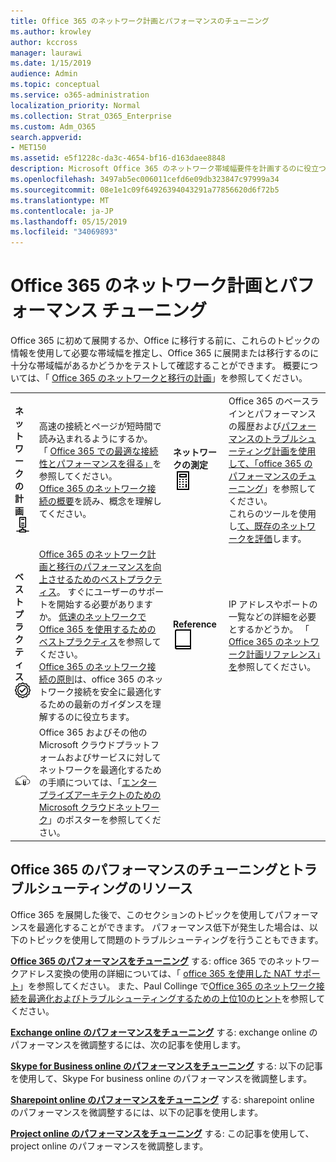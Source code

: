 ```yaml
---
title: Office 365 のネットワーク計画とパフォーマンスのチューニング
ms.author: krowley
author: kccross
manager: laurawi
ms.date: 1/15/2019
audience: Admin
ms.topic: conceptual
ms.service: o365-administration
localization_priority: Normal
ms.collection: Strat_O365_Enterprise
ms.custom: Adm_O365
search.appverid:
- MET150
ms.assetid: e5f1228c-da3c-4654-bf16-d163daee8848
description: Microsoft Office 365 のネットワーク帯域幅要件を計画するのに役立つ情報を示します。 展開後、Office 365 のパフォーマンスを微調整してトラブルシューティングを行うために、ここに戻ってください。
ms.openlocfilehash: 3497ab5ec006011cefd6e09db323847c97999a34
ms.sourcegitcommit: 08e1e1c09f64926394043291a77856620d6f72b5
ms.translationtype: MT
ms.contentlocale: ja-JP
ms.lasthandoff: 05/15/2019
ms.locfileid: "34069893"
---
```

# <a name="network-planning-and-performance-tuning-for-office-365"></a>Office 365 のネットワーク計画とパフォーマンス チューニング
Office 365 に初めて展開するか、Office に移行する前に、これらのトピックの情報を使用して必要な帯域幅を推定し、Office 365 に展開または移行するのに十分な帯域幅があるかどうかをテストして確認することができます。 概要については、「 [Office 365 のネットワークと移行の計画](network-and-migration-planning.md)」を参照してください。
  
|||||
|:-----|:-----|:-----|:-----|
|**ネットワークの計画** <br/> ![ネットワーク](media/5e9dcd06-601b-4b28-88dc-f524e7548794.png)           <br/> |高速の接続とページが短時間で読み込まれるようにするか。  <br/> 「 [Office 365 での最適な接続性とパフォーマンスを得る」](https://aka.ms/o365perfprinciples)を参照してください。 <br/> [Office 365 のネットワーク接続の概要](https://docs.microsoft.com/en-us/office365/enterprise/office-365-networking-overview)を読み、概念を理解してください。  <br/> |**ネットワークの測定** <br/> ![Roi](media/d690a132-4884-40eb-a918-526bb3dff3cc.png)           <br/> |Office 365 のベースラインとパフォーマンスの履歴および[パフォーマンスのトラブルシューティング計画](performance-troubleshooting-plan.md)[を使用して、「office 365 のパフォーマンスのチューニング](performance-tuning-using-baselines-and-history.md)」を参照してください。  <br/> これらのツールを使用し[て、既存のネットワークを評価](network-and-migration-planning.md#calculators)します。  <br/> |
|**ベスト プラクティス** <br/> ![ベスト プラクティス](media/2a659a5c-1007-47d3-a6c6-a19e018ab29b.png)           <br/> |[Office 365 のネットワーク計画と移行のパフォーマンスを向上させるためのベストプラクティス](network-and-migration-planning.md#BestPractices)。 すぐにユーザーのサポートを開始する必要がありますか。 [低速のネットワークで Office 365 を使用するためのベストプラクティス](https://support.office.com/article/fd16c8d2-4799-4c39-8fd7-045f06640166)を参照してください。  <br/> [Office 365 のネットワーク接続の原則](https://aka.ms/o365networkingprinciples)は、office 365 のネットワーク接続を安全に最適化するための最新のガイダンスを理解するのに役立ちます。  <br/> |**Reference** <br/> ![ブックまたはジャーナル](media/56dff3c1-f605-48d8-811f-7d13ce639ecd.png)           <br/> |IP アドレスやポートの一覧などの詳細を必要とするかどうか。 「 [Office 365 のネットワーク計画リファレンス」を](network-and-migration-planning.md#NetReference)参照してください。  <br/> |
|![「エンタープライズアーキテクトのための Microsoft クラウドネットワーク」のポスターを参照してください。](media/3094be9f-2407-4fa5-896d-aa66ef7b9bb9.png)           <br/> |Office 365 およびその他の Microsoft クラウドプラットフォームおよびサービスに対してネットワークを最適化するための手順については、「[エンタープライズアーキテクトのための Microsoft クラウドネットワーク](https://aka.ms/cloudarchnetworking)」のポスターを参照してください。  <br/> |
   
## <a name="performance-tuning-and-troubleshooting-resources-for-office-365"></a>Office 365 のパフォーマンスのチューニングとトラブルシューティングのリソース
<a name="apptuning"> </a>

Office 365 を展開した後で、このセクションのトピックを使用してパフォーマンスを最適化することができます。 パフォーマンス低下が発生した場合は、以下のトピックを使用して問題のトラブルシューティングを行うこともできます。
  
 **[Office 365 のパフォーマンスをチューニング](tune-office-365-performance.md)** する: office 365 でのネットワークアドレス変換の使用の詳細については、「 [office 365 を使用した NAT サポート](nat-support-with-office-365.md)」を参照してください。 また、Paul Collinge で[Office 365 のネットワーク接続を最適化およびトラブルシューティングするための上位10のヒント](https://blogs.technet.com/b/onthewire/archive/2014/06/18/top-10-tips-for-optimising-amp-troubleshooting-your-office-365-network-connectivity.aspx)を参照してください。 
  
 **[Exchange online のパフォーマンスをチューニング](tune-exchange-online-performance.md)** する: exchange online のパフォーマンスを微調整するには、次の記事を使用します。 
  
 **[Skype for Business online のパフォーマンスをチューニング](tune-skype-for-business-online-performance.md)** する: 以下の記事を使用して、Skype For business online のパフォーマンスを微調整します。 
  
 **[Sharepoint online のパフォーマンスをチューニング](tune-sharepoint-online-performance.md)** する: sharepoint online のパフォーマンスを微調整するには、以下の記事を使用します。 
  
 **[Project online のパフォーマンスをチューニング](https://support.office.com/article/12ba0ebd-c616-42e5-b9b6-cad570e8409c)** する: この記事を使用して、project online のパフォーマンスを微調整します。 
  

